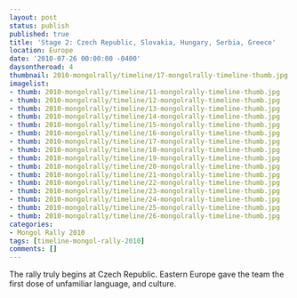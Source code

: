 ```yaml
---
layout: post
status: publish
published: true
title: 'Stage 2: Czech Republic, Slovakia, Hungary, Serbia, Greece'
location: Europe
date: '2010-07-26 00:00:00 -0400'
daysontheroad: 4
thumbnail: 2010-mongolrally/timeline/17-mongolrally-timeline-thumb.jpg
imagelist:
- thumb: 2010-mongolrally/timeline/11-mongolrally-timeline-thumb.jpg
- thumb: 2010-mongolrally/timeline/12-mongolrally-timeline-thumb.jpg
- thumb: 2010-mongolrally/timeline/13-mongolrally-timeline-thumb.jpg
- thumb: 2010-mongolrally/timeline/14-mongolrally-timeline-thumb.jpg
- thumb: 2010-mongolrally/timeline/15-mongolrally-timeline-thumb.jpg
- thumb: 2010-mongolrally/timeline/16-mongolrally-timeline-thumb.jpg
- thumb: 2010-mongolrally/timeline/17-mongolrally-timeline-thumb.jpg
- thumb: 2010-mongolrally/timeline/18-mongolrally-timeline-thumb.jpg
- thumb: 2010-mongolrally/timeline/19-mongolrally-timeline-thumb.jpg
- thumb: 2010-mongolrally/timeline/20-mongolrally-timeline-thumb.jpg
- thumb: 2010-mongolrally/timeline/21-mongolrally-timeline-thumb.jpg
- thumb: 2010-mongolrally/timeline/22-mongolrally-timeline-thumb.jpg
- thumb: 2010-mongolrally/timeline/23-mongolrally-timeline-thumb.jpg
- thumb: 2010-mongolrally/timeline/24-mongolrally-timeline-thumb.jpg
- thumb: 2010-mongolrally/timeline/25-mongolrally-timeline-thumb.jpg
- thumb: 2010-mongolrally/timeline/26-mongolrally-timeline-thumb.jpg
categories:
- Mongol Rally 2010
tags: [timeline-mongol-rally-2010]
comments: []
---
```

The rally truly begins at Czech Republic. Eastern Europe gave the team the first dose of unfamiliar language, and culture.
